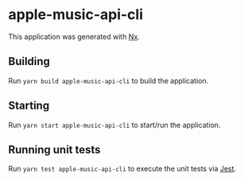 # apple-music-api-cli

This application was generated with [Nx](https://nx.dev).

## Building

Run `yarn build apple-music-api-cli` to build the application.

## Starting

Run `yarn start apple-music-api-cli` to start/run the application.

## Running unit tests

Run `yarn test apple-music-api-cli` to execute the unit tests via [Jest](https://jestjs.io).
